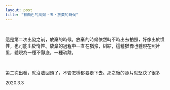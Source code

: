 ```yaml
---
layout: post
title: "有顏色的風景・五・放棄的時候"
---
```


  
&nbsp;
&nbsp;


這是第二次出發之前，放棄的時候。放棄的時候依然時不時出去拍照，好像出於慣性，也可能出於惰性。放棄的過程中一直在猶豫，糾結，這種猶豫也體現在照片里，體現為一種不徹底，一種疏離。

&nbsp;

第二次出發，就沒法回頭了，不管怎樣都要走下去。那之後的照片就堅決了很多

2020.3.3